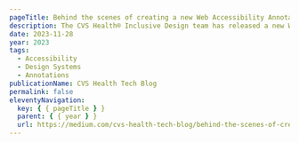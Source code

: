 ```yaml
---
pageTitle: Behind the scenes of creating a new Web Accessibility Annotation Kit
description: The CVS Health® Inclusive Design team has released a new Web Accessibility Annotation Kit on the Figma Community. We want to share how we built these tools and the insights we learned along the way.
date: 2023-11-28
year: 2023
tags:
  - Accessibility
  - Design Systems
  - Annotations
publicationName: CVS Health Tech Blog
permalink: false
eleventyNavigation:
  key: { { pageTitle } }
  parent: { { year } }
  url: https://medium.com/cvs-health-tech-blog/behind-the-scenes-of-creating-a-new-web-accessibility-annotation-kit-1834815544d3
---
```


